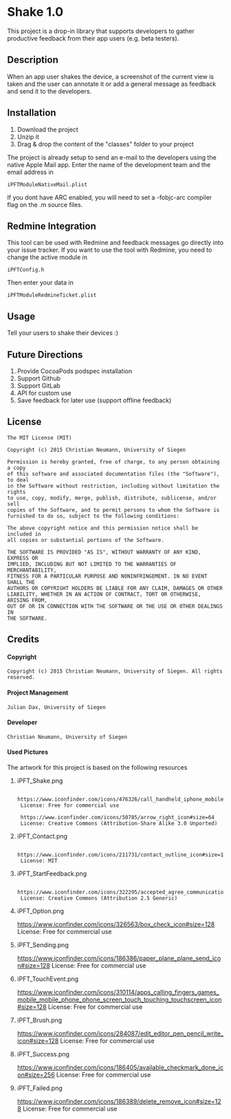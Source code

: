 # Shake 1.0

This project is a drop-in library that supports developers to gather productive feedback from their app users (e.g. beta testers).

## Description

When an app user shakes the device, a screenshot of the current view is taken and the user can annotate it or add a general message as feedback and send it to the developers.

## Installation

1. Download the project
1. Unzip it
1. Drag & drop the content of the "classes" folder to your project

The project is already setup to send an e-mail to the developers using the native Apple Mail app.
Enter the name of the development team and the email address in 
  
	iPFTModuleNativeMail.plist

If you dont have ARC enabled, you will need to set a -fobjc-arc compiler flag on the .m source files. 

## Redmine Integration

This tool can be used with Redmine and feedback messages go directly into your issue tracker.
If you want to use the tool with Redmine, you need to change the active module in 

	iPFTConfig.h

Then enter your data in

	iPFTModuleRedmineTicket.plist

## Usage

Tell your users to shake their devices :)

## Future Directions

1. Provide CocoaPods podspec installation
1. Support Github 
1. Support GitLab 
1. API for custom use
1. Save feedback for later use (support offline feedback)

## License

	The MIT License (MIT)
	
	Copyright (c) 2015 Christian Neumann, University of Siegen
	
	Permission is hereby granted, free of charge, to any person obtaining a copy
	of this software and associated documentation files (the "Software"), to deal
	in the Software without restriction, including without limitation the rights
	to use, copy, modify, merge, publish, distribute, sublicense, and/or sell
	copies of the Software, and to permit persons to whom the Software is
	furnished to do so, subject to the following conditions:
	
	The above copyright notice and this permission notice shall be included in
	all copies or substantial portions of the Software.
	
	THE SOFTWARE IS PROVIDED "AS IS", WITHOUT WARRANTY OF ANY KIND, EXPRESS OR
	IMPLIED, INCLUDING BUT NOT LIMITED TO THE WARRANTIES OF MERCHANTABILITY,
	FITNESS FOR A PARTICULAR PURPOSE AND NONINFRINGEMENT. IN NO EVENT SHALL THE
	AUTHORS OR COPYRIGHT HOLDERS BE LIABLE FOR ANY CLAIM, DAMAGES OR OTHER
	LIABILITY, WHETHER IN AN ACTION OF CONTRACT, TORT OR OTHERWISE, ARISING FROM,
	OUT OF OR IN CONNECTION WITH THE SOFTWARE OR THE USE OR OTHER DEALINGS IN
	THE SOFTWARE.

## Credits

#### Copyright

	Copyright (c) 2015 Christian Neumann, University of Siegen. All rights reserved.

#### Project Management

	Julian Dax, University of Siegen

#### Developer

	Christian Neumann, University of Siegen

#### Used Pictures

The artwork for this project is based on the following resources

1. iPFT_Shake.png

        https://www.iconfinder.com/icons/476326/call_handheld_iphone_mobile_phone_smartphone_telepho$
        License: Free for commercial use

        https://www.iconfinder.com/icons/50785/arrow_right_icon#size=64
        License: Creative Commons (Attribution-Share Alike 3.0 Unported)

2. iPFT_Contact.png

        https://www.iconfinder.com/icons/211731/contact_outline_icon#size=128
        License: MIT

3. iPFT_StartFeedback.png

        https://www.iconfinder.com/icons/322295/accepted_agree_communication_creative_facebook_favor$
        License: Creative Commons (Attribution 2.5 Generic)

4. iPFT_Option.png

	https://www.iconfinder.com/icons/326563/box_check_icon#size=128
	License: Free for commercial use

5. iPFT_Sending.png

	https://www.iconfinder.com/icons/186386/paper_plane_plane_send_icon#size=128
	License: Free for commercial use

6. iPFT_TouchEvent.png

	https://www.iconfinder.com/icons/310114/apps_calling_fingers_games_mobile_mobile_phone_phone_screen_touch_touching_touchscreen_icon#size=128
	License: Free for commercial use 

7. iPFT_Brush.png

	https://www.iconfinder.com/icons/284087/edit_editor_pen_pencil_write_icon#size=128
	License: Free for commercial use

8. iPFT_Success.png

	https://www.iconfinder.com/icons/186405/available_checkmark_done_icon#size=256
	License: Free for commercial use

9. iPFT_Failed.png

	https://www.iconfinder.com/icons/186389/delete_remove_icon#size=128
	License: Free for commercial use

